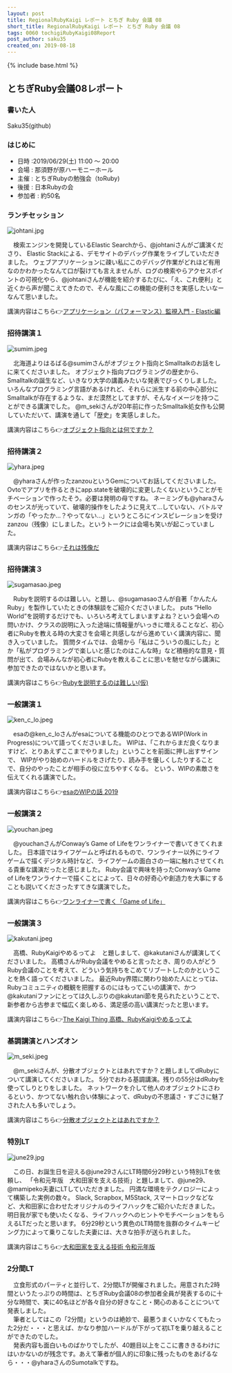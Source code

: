 ```yaml
---
layout: post
title: RegionalRubyKaigi レポート とちぎ Ruby 会議 08
short_title: RegionalRubyKaigi レポート とちぎ Ruby 会議 08
tags: 0060 tochigiRubyKaigi08Report
post_author: saku35
created_on: 2019-08-18
---
```

{% include base.html %}
## とちぎRuby会議08レポート

### 書いた人
Saku35(github)

### はじめに
* 日時 :2019/06/29(土) 11:00 ～ 20:00
* 会場 : 那須野が原ハーモニーホール
* 主催 : とちぎRubyの勉強会（toRuby)
* 後援 : 日本Rubyの会
* 参加者 : 約50名

### ランチセッション
![johtani.jpg]({{base}}{{site.baseurl}}/images/0060-tochigiRubyKaigi08Report/johtani.jpeg)

　検索エンジンを開発しているElastic Searchから、@johtaniさんがご講演くださり、
Elastic Stackによる、デモサイトのデバッグ作業をライブしていただきました。
ウェブアプリケーションに疎い私にこのデバッグ作業がどれほど有用なのかわかったなんて口が裂けても言えませんが、ログの検索やらアクセスポイントの可視化やら、@johtaniさんが機能を紹介するたびに、「え、これ便利」と近くから声が聞こえてきたので、そんな風にこの機能の便利さを実感したいなーなんて思いました。

講演内容はこちら👉[アプリケーション（パフォーマンス）監視入門 - Elastic編](https://noti.st/johtani/eJPLbZ/elastic)

### 招待講演１
![sumim.jpeg]({{base}}{{site.baseurl}}/images/0060-tochigiRubyKaigi08Report/sumim.jpeg)

　北海道よりはるばる@sumimさんがオブジェクト指向とSmalltalkのお話をしに来てくださいました。
オブジェクト指向プログラミングの歴史から、Smalltalkの誕生など、いきなり大学の講義みたいな発表でびっくりしました。いろんなプログラミング言語があるけれど、それらに派生する前の中心部分にSmalltalkが存在するような、まだ漠然としてますが、そんなイメージを持つことができる講演でした。
@m_sekiさんが20年前に作ったSmalltalk処女作も公開していただいて、講演を通して「歴史」を実感しました。

講演内容はこちら👉[オブジェクト指向とは何ですか？](https://www.slideshare.net/sumim/ss-152523149)

### 招待講演２
![yhara.jpeg]({{base}}{{site.baseurl}}/images/0060-tochigiRubyKaigi08Report/yhara.jpeg)

　@yharaさんが作ったzanzouというGemについてお話してくださいました。
Ovtoでアプリを作るときにapp.stateを破壊的に変更したくないということがモチベーションで作ったそう。必要は発明の母ですね。
ネーミングも@yharaさんのセンスが光っていて、破壊的操作をしたように見えて…していない、バトルマンガの「やったか…？やってない…」というところにインスピレーションを受けzanzou（残像）にしました。というトークには会場も笑いが起こっていました。

講演内容はこちら👉[それは残像だ](https://yhara.jp/2019/07/10/jun-2019-tork)

### 招待講演３
![sugamasao.jpeg]({{base}}{{site.baseurl}}/images/0060-tochigiRubyKaigi08Report/sugamasao.jpeg)

　Rubyを説明するのは難しい。と題し、@sugamasaoさんが自著「かんたんRuby」を製作していたときの体験談をご紹介くださいました。
puts “Hello World”を説明するだけでも、いろいろ考えてしまいますよね？という会場への問いかけ、クラスの説明に入った途端に情報量がいっきに増えることなど、初心者にRubyを教える時の大変さを会場と共感しながら進めていく講演内容に、聞き入っていました。
質問タイムでは、会場から「私はこういうの風にした」とか「私がプログラミングで楽しいと感じたのはこんな時」など積極的な意見・質問が出て、会場みんなが初心者にRubyを教えることに思いを馳せながら講演に参加できたのではないかと思います。

講演内容はこちら👉[Rubyを説明するのは難しい(仮)](https://speakerdeck.com/sugamasao/ruby-is-difficult)

### 一般講演１
![ken_c_lo.jpeg]({{base}}{{site.baseurl}}/images/0060-tochigiRubyKaigi08Report/ken_c_lo.jpeg)

　esaの@ken_c_loさんがesaについてる機能のひとつであるWIP(Work in Progress)について語ってくださいました。
WIPは、「これからまだ良くなりますけど、とりあえずここまでやりました」ということを前面に押し出すサインで、
WIPがやり始めのハードルをさげたり、読み手を優しくしたりすることで、自分のやったことが相手の役に立ちやすくなる。
という、WIPの素敵さを伝えてくれる講演でした。

講演内容はこちら👉[esaのWIPの話 2019](https://speakerdeck.com/ken_c_lo/wip-2019)

### 一般講演２
![youchan.jpeg]({{base}}{{site.baseurl}}/images/0060-tochigiRubyKaigi08Report/youchan.jpeg)

　@youchanさんがConway’s Game of Lifeをワンライナーで書いてきてくれました。
日本語ではライフゲームと呼ばれるもので、ワンライナー以外にライフゲームで描くデジタル時計など、ライフゲームの面白さの一端に触れさせてくれる貴重な講演だったと感じました。
Ruby会議で興味を持ったConway’s Game of Lifeをワンライナーで描くことによって、日々の好奇心や創造力を大事にすることも説いてくださったすてきな講演でした。

講演内容はこちら👉[ワンライナーで書く「Game of Life」](http://youchan.org/slides/toruby_20190629/)

### 一般講演３
![kakutani.jpeg]({{base}}{{site.baseurl}}/images/0060-tochigiRubyKaigi08Report/kakutani.jpeg)

　高橋、RubyKaigiやめるってよ　と題しまして、@kakutaniさんが講演してくださいました。
高橋さんがRuby会議をやめると言ったとき、周りの人がどうRuby会議のことを考えて、どういう気持ちをこめてリブートしたのかということを熱く語ってくださいました。
最近Ruby界隈に関わり始めた人にとっては、Rubyコミュニティの概観を把握するのにはもってこいの講演で、かつ@kakutaniファンにとっては久しぶりの@kakutani節を見られたということで、新参者から古参まで幅広く楽しめる、満足感の高い講演だったと思います。

講演内容はこちら👉[The Kaigi Thing 高橋、RubyKaigiやめるってよ](https://speakerdeck.com/kakutani/the-kaigi-thing)

### 基調講演とハンズオン
![m_seki.jpeg]({{base}}{{site.baseurl}}/images/0060-tochigiRubyKaigi08Report/m_seki.jpeg)

　@m_sekiさんが、分散オブジェクトとはあれですか？と題しましてdRubyについて講演してくださいました。
5分でおわる基調講演。残りの55分はdRubyを使ってしりとりをしました。
ネットワークを介して他人のオブジェクトにさわるという、かつてない触れ合い体験によって、dRubyの不思議さ・すごさに魅了された人も多いでしょう。

講演内容はこちら👉[分散オブジェクトとはあれですか？](https://speakerdeck.com/m_seki/tochigi-ruby-kaigi-08-keynote)

### 特別LT
![june29.jpg]({{base}}{{site.baseurl}}/images/0060-tochigiRubyKaigi08Report/june29.jpeg)

　この日、お誕生日を迎える@june29さんにLT時間6分29秒という特別LTを依頼し、
「令和元年版　大和田家を支える技術」と題しまして、@june29、@mamipeko夫妻にLTしていただきました。
円満な環境をテクノロジーによって構築した実例の数々。
Slack, Scrapbox, M5Stack, スマートロックなどなど、大和田家に合わせたオリジナルのライフハックをご紹介いただきました。
明日我が家でも使いたくなる、ライフハックへのヒントやモチベーションをもらえるLTだったと思います。
6分29秒という異色のLT時間を抜群のタイムキーピング力によって乗りこなした夫妻には、大きな拍手が送られました。

講演内容はこちら👉[大和田家を支える技術 令和元年版](https://speakerdeck.com/june29/our-life-supported-by-technologies-and-skills)

### 2分間LT
 　立食形式のパーティと並行して、2分間LTが開催されました。用意された2時間というたっぷりの時間は、とちぎRuby会議08の参加者全員が発表するのに十分な時間で、実に40名ほどが各々自分の好きなこと・関心のあることについて発表しました。  
　筆者としてはこの「2分間」というのは絶妙で、最悪うまくいかなくてもたった2分だ・・・と思えば、かなり参加ハードルが下がって初LTを乗り越えることができたのでした。  
　発表内容も面白いものばかりでしたが、40題目以上をここに書ききるわけにはいかないのが残念です。あえて筆者が個人的に印象に残ったものをあげるなら・・・@yharaさんのSumotalkですね。